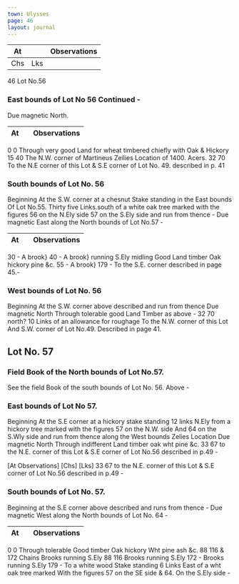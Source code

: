 ```yaml
---
town: Ulysses
page: 46
layout: journal
---
```


| At |    | Observations |
| -- | -- | ------------ |
| Chs | Lks | |

46
Lot No.56
### East bounds of Lot No 56 Continued -
Due magnetic North.

| At |    | Observations |
| -- | -- | ------------ |
0  0  Through very good Land for wheat timbered chiefly with Oak & Hickory
15  40  The N.W. corner of Martineus Zeilies Location of 1400. Acers.
32  70  To the N.E corner of this Lot & S.E corner of Lot No. 49. described in p. 41

### South bounds of Lot No. 56
Beginning At the S.W. corner at a chesnut Stake standing in the East bounds
Of Lot No.55. Thirty five Links.south of a white oak tree marked with the figures 56 on the N.Ely side 57 on the S.Ely side and run from thence - Due magnetic East along the North bounds of Lot No.57 - 

| At |    | Observations |
| -- | -- | ------------ |
30  -  A brook}
40  -  A brook} running S.Ely midling Good Land timber Oak hickory pine &c.
55  -  A brook}
179  -  To the S.E. corner described in page 45.-

### West bounds of Lot No. 56
Beginning At the S.W. corner above described and run from thence
Due magnetic North Through tolerable good Land Timber as above - 
32 70 north? 10 Links of an allowance for roughage To the N.W. corner of this Lot And S.W. corner of Lot No.49. Described in page 41.

## Lot No. 57
### Field Book of the North bounds of Lot No.57.
See the field Book of the south bounds of Lot No. 56. Above - 

### East bounds of Lot No 57.
Beginning At the S.E corner at a hickory stake standing 12 links N.Ely from a hickory tree marked with the figures 57 on the N.W. side And 64 on the S.Wly side and run from thence along the West bounds Zelies Location Due magnetic North Through indifferent Land timber oak wht pine &c.
33 67 to the N.E. corner of this Lot & S.E corner of Lot No.56 described in p.49 - 

[At          Observations]
[Chs]  [Lks]
33  67  to the N.E. corner of this Lot & S.E corner of Lot No.56 described in p.49 - 


### South bounds of Lot No. 57.
Beginning at the S.E corner above described and runs from thence -
Due magnetic West along the North bounds of Lot No. 64 - 

| At |    | Observations |
| -- | -- | ------------ |
0  0  Through tolerable Good timber Oak hickory Wht pine ash &c.
88 116 & 172 Chains Brooks running S.Ely
88  116  Brooks running S.Ely
172  -  Brooks running S.Ely
179  -  To a white wood Stake standing 6 Links East of a wht oak tree marked With the
 figures 57 on the SE side & 64. On the S.Ely side -
